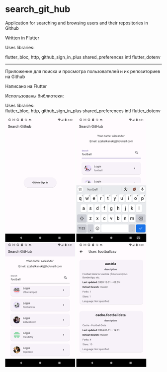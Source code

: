 # search_git_hub

Application for searching and browsing users and their repositories in Github

Written in Flutter

Uses libraries:  

flutter_bloc, 
http, 
github_sign_in_plus
shared_preferences
intl
flutter_dotenv

***

Приложение для поиска и просмотра пользователей и их репозиториев на Github

Написано на Flutter

Использованы библиотеки:   

Uses libraries:  
flutter_bloc,
http,
github_sign_in_plus
shared_preferences
intl
flutter_dotenv

<img src="screen_shots/auth_screen_1.png" width="225" height="400"> <img src="screen_shots/search_screen_1.png" width="225" height="400">
<img src="screen_shots/search_screen_2.png" width="225" height="400"> <img src="screen_shots/detail_screen_1.png" width="225" height="400">
